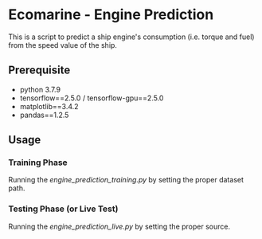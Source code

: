 # Ecomarine - Engine Prediction

This is a script to predict a ship engine's consumption (i.e. torque and fuel) from the speed value of the ship.

## Prerequisite
- python 3.7.9
- tensorflow==2.5.0 / tensorflow-gpu==2.5.0
- matplotlib==3.4.2
- pandas==1.2.5

## Usage
### Training Phase
Running the <i>engine_prediction_training.py</i> by setting the proper dataset path.

### Testing Phase (or Live Test)
Running the <i>engine_prediction_live.py</i> by setting the proper source.
